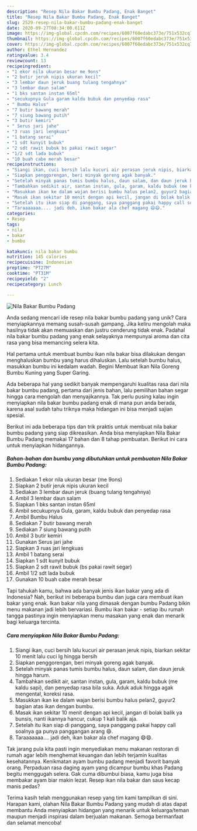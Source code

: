 ```yaml
---
description: "Resep Nila Bakar Bumbu Padang, Enak Banget"
title: "Resep Nila Bakar Bumbu Padang, Enak Banget"
slug: 2529-resep-nila-bakar-bumbu-padang-enak-banget
date: 2020-09-27T08:34:00.611Z
image: https://img-global.cpcdn.com/recipes/6007f60edabc373e/751x532cq70/nila-bakar-bumbu-padang-foto-resep-utama.jpg
thumbnail: https://img-global.cpcdn.com/recipes/6007f60edabc373e/751x532cq70/nila-bakar-bumbu-padang-foto-resep-utama.jpg
cover: https://img-global.cpcdn.com/recipes/6007f60edabc373e/751x532cq70/nila-bakar-bumbu-padang-foto-resep-utama.jpg
author: Ethel Hernandez
ratingvalue: 3.4
reviewcount: 13
recipeingredient:
- "1 ekor nila ukuran besar me 9ons"
- "2 butir jeruk nipis ukuran kecil"
- "3 lembar daun jeruk buang tulang tengahnya"
- "3 lembar daun salam"
- "1 bks santan instan 65ml"
- "secukupnya Gula garam kaldu bubuk dan penyedap rasa"
- " Bumbu Halus"
- "7 butir bawang merah"
- "7 siung bawang putih"
- "3 butir kemiri"
- " Serus jari jahe"
- "3 ruas jari lengkuas"
- "1 batang serai"
- "1 sdt kunyit bubuk"
- "2 sdt rawit bubuk bs pakai rawit segar"
- "1/2 sdt lada bubuk"
- "10 buah cabe merah besar"
recipeinstructions:
- "Siangi ikan, cuci bersih lalu kucuri air perasan jeruk nipis, biarkan sekitar 10 menit lalu cuci lg hingga bersih"
- "Siapkan penggorengan, beri minyak goreng agak banyak."
- "Setelah minyak panas tumis bumbu halus, daun salam, dan daun jeruk hingga harum."
- "Tambahkan sedikit air, santan instan, gula, garam, kaldu bubuk (me kaldu sapi), dan penyedap rasa bila suka. Aduk aduk hingga agak mengental, koreksi rasa."
- "Masukkan ikan ke dalam wajan berisi bumbu halus pelan2, guyur2 bagian atas ikan dengan bumbu."
- "Masak ikan sekitar 10 menit dengan api kecil, jangan di bolak balik ya bunsis, nanti ikannya hancur, cukup 1 kali balik aja."
- "Setelah itu ikan siap di panggang, saya panggang pakai happy call soalnya ga punya panggangan arang 😄."
- "Taraaaaaaa.... jadi deh, ikan bakar ala chef magang 😄😄."
categories:
- Resep
tags:
- nila
- bakar
- bumbu

katakunci: nila bakar bumbu 
nutrition: 145 calories
recipecuisine: Indonesian
preptime: "PT27M"
cooktime: "PT31M"
recipeyield: "2"
recipecategory: Lunch

---
```



![Nila Bakar Bumbu Padang](https://img-global.cpcdn.com/recipes/6007f60edabc373e/751x532cq70/nila-bakar-bumbu-padang-foto-resep-utama.jpg)

Anda sedang mencari ide resep nila bakar bumbu padang yang unik? Cara menyiapkannya memang susah-susah gampang. Jika keliru mengolah maka hasilnya tidak akan memuaskan dan justru cenderung tidak enak. Padahal nila bakar bumbu padang yang enak selayaknya mempunyai aroma dan cita rasa yang bisa memancing selera kita.

Hal pertama untuk membuat bumbu ikan nila bakar bisa dilakukan dengan menghaluskan bumbu yang harus dihaluskan. Lalu setelah bumbu halus, masukkan bumbu ini kedalam wadah. Begini Membuat Ikan Nila Goreng Bumbu Kuning yang Super Garing.

Ada beberapa hal yang sedikit banyak mempengaruhi kualitas rasa dari nila bakar bumbu padang, pertama dari jenis bahan, lalu pemilihan bahan segar hingga cara mengolah dan menyajikannya. Tak perlu pusing kalau ingin menyiapkan nila bakar bumbu padang enak di mana pun anda berada, karena asal sudah tahu triknya maka hidangan ini bisa menjadi sajian spesial.


Berikut ini ada beberapa tips dan trik praktis untuk membuat nila bakar bumbu padang yang siap dikreasikan. Anda bisa menyiapkan Nila Bakar Bumbu Padang memakai 17 bahan dan 8 tahap pembuatan. Berikut ini cara untuk menyiapkan hidangannya.

<!--inarticleads1-->

##### Bahan-bahan dan bumbu yang dibutuhkan untuk pembuatan Nila Bakar Bumbu Padang:

1. Sediakan 1 ekor nila ukuran besar (me 9ons)
1. Siapkan 2 butir jeruk nipis ukuran kecil
1. Sediakan 3 lembar daun jeruk (buang tulang tengahnya)
1. Ambil 3 lembar daun salam
1. Siapkan 1 bks santan instan 65ml
1. Ambil secukupnya Gula, garam, kaldu bubuk dan penyedap rasa
1. Ambil  Bumbu Halus
1. Sediakan 7 butir bawang merah
1. Sediakan 7 siung bawang putih
1. Ambil 3 butir kemiri
1. Gunakan  Serus jari jahe
1. Siapkan 3 ruas jari lengkuas
1. Ambil 1 batang serai
1. Siapkan 1 sdt kunyit bubuk
1. Siapkan 2 sdt rawit bubuk (bs pakai rawit segar)
1. Ambil 1/2 sdt lada bubuk
1. Gunakan 10 buah cabe merah besar


Tapi tahukah kamu, bahwa ada banyak jenis ikan bakar yang ada di Indonesia? Nah, berikut ini beberapa bumbu dan juga cara membuat ikan bakar yang enak. Ikan bakar nila yang dimasak dengan bumbu Padang bikin menu makanan jadi lebih bervariasi. Bumbu ikan bakar - setiap ibu rumah tangga pastinya ingin menyiapkan menu masakan yang enak dan menarik bagi keluarga tercinta. 

<!--inarticleads2-->

##### Cara menyiapkan Nila Bakar Bumbu Padang:

1. Siangi ikan, cuci bersih lalu kucuri air perasan jeruk nipis, biarkan sekitar 10 menit lalu cuci lg hingga bersih
1. Siapkan penggorengan, beri minyak goreng agak banyak.
1. Setelah minyak panas tumis bumbu halus, daun salam, dan daun jeruk hingga harum.
1. Tambahkan sedikit air, santan instan, gula, garam, kaldu bubuk (me kaldu sapi), dan penyedap rasa bila suka. Aduk aduk hingga agak mengental, koreksi rasa.
1. Masukkan ikan ke dalam wajan berisi bumbu halus pelan2, guyur2 bagian atas ikan dengan bumbu.
1. Masak ikan sekitar 10 menit dengan api kecil, jangan di bolak balik ya bunsis, nanti ikannya hancur, cukup 1 kali balik aja.
1. Setelah itu ikan siap di panggang, saya panggang pakai happy call soalnya ga punya panggangan arang 😄.
1. Taraaaaaaa.... jadi deh, ikan bakar ala chef magang 😄😄.


Tak jarang pula kita pasti ingin menyediakan menu makanan restoran di rumah agar lebih menghemat keuangan dan lebih terjamin kualitas kesehatannya. Kenikmatan ayam bumbu padang menjadi favorit banyak orang. Perpaduan rasa daging ayam yang dicampur bumbu khas Padang begitu menggugah selera. Gak cuma dibumbui biasa, kamu juga bisa membakar ayam biar makin lezat. Resep ikan nila bakar dan saus kecap manis pedas? 

Terima kasih telah menggunakan resep yang tim kami tampilkan di sini. Harapan kami, olahan Nila Bakar Bumbu Padang yang mudah di atas dapat membantu Anda menyiapkan hidangan yang menarik untuk keluarga/teman maupun menjadi inspirasi dalam berjualan makanan. Semoga bermanfaat dan selamat mencoba!
